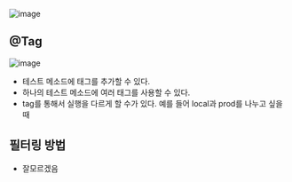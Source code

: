 ![image](https://user-images.githubusercontent.com/108928206/203944721-8706a303-bebc-4f71-9028-ea427b5a8245.png)

## @Tag

![image](https://user-images.githubusercontent.com/108928206/203946470-6fa63c7d-d81d-4a82-94ef-8e2c7fecfe22.png)

- 테스트 메소드에 태그를 추가할 수 있다.
- 하나의 테스트 메소드에 여러 태그를 사용할 수 있다.
- tag를 통해서 실행을 다르게 할 수가 있다. 예를 들어 local과 prod를 나누고 싶을 때

## 필터링 방법

- 잘모르겠음


